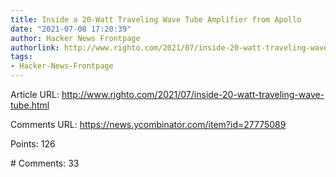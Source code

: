 ```yaml
---
title: Inside a 20-Watt Traveling Wave Tube Amplifier from Apollo
date: "2021-07-08 17:20:39"
author: Hacker News Frontpage
authorlink: http://www.righto.com/2021/07/inside-20-watt-traveling-wave-tube.html
tags:
- Hacker-News-Frontpage
---
```


<p>Article URL: <a href="http://www.righto.com/2021/07/inside-20-watt-traveling-wave-tube.html">http://www.righto.com/2021/07/inside-20-watt-traveling-wave-tube.html</a></p>
<p>Comments URL: <a href="https://news.ycombinator.com/item?id=27775089">https://news.ycombinator.com/item?id=27775089</a></p>
<p>Points: 126</p>
<p># Comments: 33</p>
